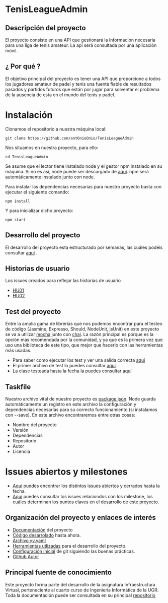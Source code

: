 # TenisLeagueAdmin

## Descripción del proyecto
El proyecto consiste en una API que gestionará la información necesaria para una liga de tenis amateur. La api será consultada por una aplicación móvil.

## ¿ Por qué ?
El objetivo principal del proyecto es tener una API que proporcione a todos los jugadores amateur de padel y tenis una fuente fiable de resultados pasados y partidos futuros que están por jugar para solventar el problema de la ausencia de esta en el mundo del tenis y padel. 


# Instalación

Clonamos el repositorio a nuestra máquina local:
    
    git clone https://github.com/antOnioOnio/TenisLeagueAdmin

Nos situamos en nuestra proyecto, para ello:
    
    cd TenisLeagueAdmin

Se asume que el lector tiene instalado node y el gestor npm instalado en su máquina. Si no es así, node puede ser descargado de [aquí](https://nodejs.org/es/). npm será automáticamente instalado junto con node.

Para instalar las dependencias necesarias para nuestro proyecto basta con ejecutar el siguiente comando:

    npm install 

Y para inicializar dicho proyecto:

    npm start 

## Desarrollo del proyecto
El desarrollo del proyecto esta estructurado por semanas, las cuáles podéis consultar [aquí](/docs/pasos.md) . 

## Historias de usuario
Los issues creados para reflejar las historias de usuario 

+  [HU01](https://github.com/antOnioOnio/TenisLeagueAdmin/issues/3) 
+  [HU02](https://github.com/antOnioOnio/TenisLeagueAdmin/issues/4) 


## Test del proyecto
Entre la amplia gama de librerías que nos podemos encontrar para el testeo de código (Jasmine, Expresso, Should, NodeUnit, jsUnit) en este proyecto se va a utilizar [mocha](https://mochajs.org/) junto con [chai](https://www.chaijs.com/). La razón principal es porque es la opción más recomendada por la comunidad, y ya que es la primera vez que uso una biblioteca de este tipo, que mejor que hacerlo con las herramientas más usadas.

+ Para saber como ejecutar los test y ver una salida correcta [aquí](/docs/correctoTesteo.md)
+ El primer archivo de test lo puedes consultar [aquí](/test/player_test.js). 
+ La clase testeada hasta la fecha la puedes consultar [aquí](/src/models/player.js) 

## Taskfile
Nuestro archivo vital de nuestro proyecto es [package.json](/package.json). Node guarda automáticamente un registro en este archivo la configuración y dependencias necesarías para su correcto funcionamiento (si instalamos con --save). En este archivo encontraremos entre otras cosas:

+  Nombre del proyecto
+  Versión
+  Dependencias
+  Repositorio 
+  Autor
+  Licencia

# Issues abiertos y milestones
+ [Aquí](https://github.com/antOnioOnio/TenisLeagueAdmin/issues) puedes encontrar los distintos issues abiertos y cerrados hasta la fecha.
+ [Aquí](https://github.com/antOnioOnio/TenisLeagueAdmin/milestones) puedes consultar los issues relaciondos con los milestone, los cuáles determinan los puntos claves en el desarrollo de este proyecto.

## Organización del proyecto y enlaces de interés

- [Documentación](https://github.com/antOnioOnio/TenisLeagueAdmin/tree/master/docs) del proyecto
- [Código desarrolado](/src/models/match.ts) hasta ahora.
- [Archivo yv.yaml](https://github.com/antOnioOnio/TenisLeagueAdmin/blob/master/iv.yaml)
- [Herramientas utlizadas](/docs/herramientas.md) para el desarrollo del proyecto.
- [Configuración inicial](/docs/usogit.md) de git siguiendo las buenas prácticas.
- [Github Autor](https://github.com/antOnioOnio)


## Principal fuente de conocimiento
Este proyecto forma parte del desarrollo de la asignatura Infraestructura Virtual, perteneciente al cuarto curso de Ingeniería Informática de la UGR. Toda la documentación puede ser consultada en su principal [repositorio](https://github.com/JJ/IV-20-21) 
